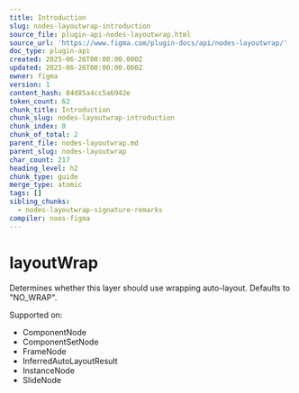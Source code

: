 ```yaml
---
title: Introduction
slug: nodes-layoutwrap-introduction
source_file: plugin-api-nodes-layoutwrap.html
source_url: 'https://www.figma.com/plugin-docs/api/nodes-layoutwrap/'
doc_type: plugin-api
created: 2025-06-26T00:00:00.000Z
updated: 2025-06-26T00:00:00.000Z
owner: figma
version: 1
content_hash: 84d85a4cc5a6942e
token_count: 62
chunk_title: Introduction
chunk_slug: nodes-layoutwrap-introduction
chunk_index: 0
chunk_of_total: 2
parent_file: nodes-layoutwrap.md
parent_slug: nodes-layoutwrap
char_count: 217
heading_level: h2
chunk_type: guide
merge_type: atomic
tags: []
sibling_chunks:
  - nodes-layoutwrap-signature-remarks
compiler: noos-figma
---
```


# layoutWrap

Determines whether this layer should use wrapping auto-layout. Defaults to "NO_WRAP".

 Supported on:

- ComponentNode
- ComponentSetNode
- FrameNode
- InferredAutoLayoutResult
- InstanceNode
- SlideNode
